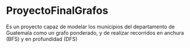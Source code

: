 # ProyectoFinalGrafos
Es un proyecto capaz de modelar los municipios del departamento de Guatemala como un grafo ponderado, y de realizar recorridos en anchura (BFS) y en profundidad (DFS)
